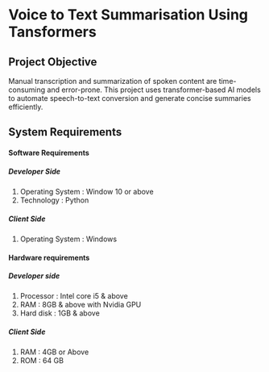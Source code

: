 # Voice to Text Summarisation Using Tansformers
## Project Objective
Manual transcription and summarization of spoken content are time-consuming and error-prone. This project uses transformer-based AI models to automate speech-to-text conversion and generate concise summaries efficiently.
## System Requirements
#### Software Requirements 
 ##### Developer Side 
 1. Operating System : Window 10 or above
 2. Technology : Python
 ##### Client Side 
 1. Operating System : Windows
#### Hardware requirements 
 ##### Developer side 
 1. Processor : Intel core i5 & above
 2. RAM : 8GB & above with Nvidia GPU
 3. Hard disk : 1GB & above
 ##### Client Side
 1. RAM : 4GB or Above
 2. ROM : 64 GB
